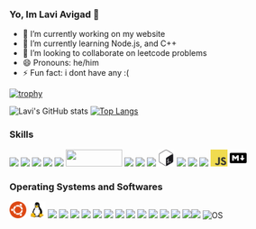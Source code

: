 ### Yo, Im Lavi Avigad 👋

- 🔭 I’m currently working on my website
- 🌱 I’m currently learning Node.js, and C++
- 👯 I’m looking to collaborate on leetcode problems
- 😄 Pronouns: he/him
- ⚡ Fun fact: i dont have any :(

[![trophy](https://github-profile-trophy.vercel.app/?username=lavibash&theme=onedark)](https://github.com/lavibash/github-profile-trophy)


![Lavi's GitHub stats](https://github-readme-stats.vercel.app/api?username=lavibash&show_icons=true&theme=synthwave)
[![Top Langs](https://github-readme-stats.vercel.app/api/top-langs/?username=lavibash&exclude_repo=github-readme-stats,anuraghazra.github.io)](https://github.com/anuraghazra/github-readme-stats)

### Skills
<code><img height="30" src="https://upload.wikimedia.org/wikipedia/commons/c/c3/Python-logo-notext.svg"/></code>
<code><img height="30" src="https://www.i-programmer.info/images/stories/News/2015/Mar/A/jupyter.jpg"/></code> <code><img height="30" src="https://pbs.twimg.com/profile_images/1327348581372575744/6M3Ll1hq_400x400.jpg"/></code> <code><img height="30" src="https://numpy.org/images/logo.svg"/></code>
<code><img height="30" src="https://upload.wikimedia.org/wikipedia/commons/0/05/Scikit_learn_logo_small.svg"/></code> 
<code><img height="30" width="100" src="https://i.redd.it/c6h7rok9c2v31.jpg"/></code>
<code><img height="30" src="https://api.nuget.org/v3-flatcontainer/sqlite.redist/3.8.4.2/icon"/></code>
<code><img height="30" src="https://icon2.cleanpng.com/20180829/okc/kisspng-flask-python-web-framework-representational-state-flask-stickker-5b86feeb86e8a1.1534670415355737395526.jpg"/></code> <code><img height="30" src="https://cdn-icons-png.flaticon.com/512/873/873120.png"/></code> <code><img height="30" src="https://raw.githubusercontent.com/Agnij-Moitra/Agnij-Moitra/main/image/bash-shell-icon.jpg"/></code> <code><img height="30" src="https://brandeps.com/icon-download/H/Html-5-icon-vector-01.svg"/></code> <code><img height="30" src="https://icon-library.com/images/css-icon-png/css-icon-png-0.jpg"/></code> <code><img height="30" src="https://v5.getbootstrap.com/docs/5.0/assets/brand/bootstrap-logo-shadow.png"/></code> <code><img height="30" src="https://raw.githubusercontent.com/github/explore/master/topics/javascript/javascript.png"/></code> <code><img height="30" src="https://raw.githubusercontent.com/github/explore/80688e429a7d4ef2fca1e82350fe8e3517d3494d/topics/markdown/markdown.png"/></code>


### Operating Systems and Softwares
<code><img height="30" src="https://raw.githubusercontent.com/github/explore/80688e429a7d4ef2fca1e82350fe8e3517d3494d/topics/ubuntu/ubuntu.png"/></code> <code><img height="30" src="https://raw.githubusercontent.com/github/explore/80688e429a7d4ef2fca1e82350fe8e3517d3494d/topics/linux/linux.png"/></code> 
<code><img height="30" src="https://gitlab.com/uploads/-/system/project/avatar/14611100/kali-logo.png"/></code> <code><img height="30" src="https://upload.wikimedia.org/wikipedia/commons/5/5f/Windows_logo_-_2012.svg"/></code> 
<code><img height="30" src="https://www.svgrepo.com/show/184140/android.svg"/></code> <code><img height="30" src="https://upload.wikimedia.org/wikipedia/commons/9/9a/Visual_Studio_Code_1.35_icon.svg"/></code> <code><img height="30" src="https://www.i-programmer.info/images/stories/News/2015/Mar/A/jupyter.jpg"/></code> <code><img height="30" src="https://seekvectors.com/storage/images/CoLaboratory-01.svg"/></code> <code><img height="30" src="https://cdn.worldvectorlogo.com/logos/sublime-text.svg"/></code> <code><img height="30" src="https://upload.wikimedia.org/wikipedia/commons/1/1d/PyCharm_Icon.svg"/></code> <code><img height="30" src="https://upload.wikimedia.org/wikipedia/commons/3/3f/Git_icon.svg"/></code> <code><img height="30" src="https://github.githubassets.com/images/modules/logos_page/Octocat.png"/></code> <code><img height="30" src="https://cdn.iconscout.com/icon/free/png-256/gitlab-282507.png"/></code> <code><img height="30" src="https://www.pinclipart.com/picdir/big/180-1807410_spyder-icon-clipart.png"/></code> <code><img height="30" src=
"https://upload.wikimedia.org/wikipedia/commons/f/f5/Notepad_plus_plus.png"/></code><code><img height="30" src=
"[https://seeklogo.com/images/C/canva-logo-B4BE25729A-seeklogo.com.png](https://imgs.search.brave.com/PIA0ycIgr-OTUG2-M1RoLOKAGoWm51rsXINnb1txQ4U/rs:fit:473:225:1/g:ce/aHR0cHM6Ly90c2Uy/Lm1tLmJpbmcubmV0/L3RoP2lkPU9JUC5u/REtSaXkzYkZHNDRN/OEFtOEVCVE5RSGFI/YiZwaWQ9QXBp](https://imgs.search.brave.com/tFKLpgl9dQJ7XSwukPnWPI8md_8wmpc7O3SwpYagax8/rs:fit:473:225:1/g:ce/aHR0cHM6Ly90c2Ux/Lm1tLmJpbmcubmV0/L3RoP2lkPU9JUC4x/aWdyZXFyaFpEZVAw/NXhYTWc5VXdRSGFI/YiZwaWQ9QXBp)"/></code>
![OS](https://imgs.search.brave.com/BLEnvxyrqzZt3HtFOEmLPLeL4dJlLoWxdQPbUH_Fdgc/rs:fit:956:225:1/g:ce/aHR0cHM6Ly90c2Uy/Lm1tLmJpbmcubmV0/L3RoP2lkPU9JUC5f/QldWSkIySnp1dXp5/eEd4bTZYV1FRSGFE/ciZwaWQ9QXBp)
